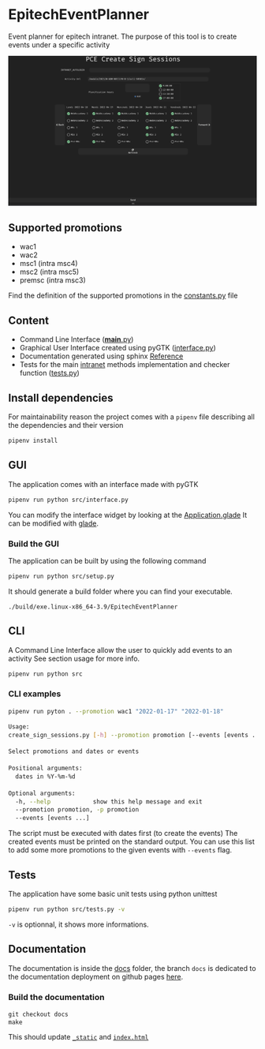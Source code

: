# EpitechEventPlanner
Event planner for epitech intranet.
The purpose of this tool is to create events under a specific activity

![How does it look ?](assets/img.png "Example")

## Supported promotions 
- wac1
- wac2
- msc1 (intra msc4)
- msc2 (intra msc5)
- premsc (intra msc3)

Find the definition of the supported promotions in the [constants.py](src/constants.py) file

## Content
- Command Line Interface ([__main__.py](./src/__main__.py))
- Graphical User Interface created using pyGTK ([interface.py](./src/interface.py))
- Documentation generated using sphinx [Reference](https://julienaldon.github.io/EpitechEventPlanner/index.html#document-modules)
- Tests for the main [intranet](src/intranet.py) methods implementation and checker function ([tests.py](./src/tests.py))

## Install dependencies
For maintainability reason the project comes with a `pipenv` file describing all the dependencies and their version
```sh
pipenv install
```

## GUI
The application comes with an interface made with pyGTK
```sh
pipenv run python src/interface.py
```
You can modify the interface widget by looking at the [Application.glade](./Application.glade)
It can be modified with [glade](https://glade.gnome.org/).

### Build the GUI
The application can be built by using the following command
```sh
pipenv run python src/setup.py
```
It should generate a build folder where you can find your executable.
```
./build/exe.linux-x86_64-3.9/EpitechEventPlanner
```

## CLI 
A Command Line Interface allow the user to quickly add events to an activity
See section usage for more info.
```sh
pipenv run python src
```

### CLI examples
```sh
pipenv run pyton . --promotion wac1 "2022-01-17" "2022-01-18"
```

```sh
Usage: 
create_sign_sessions.py [-h] --promotion promotion [--events [events ...]] [dates in %Y-%m-%d ...]

Select promotions and dates or events

Positional arguments:
  dates in %Y-%m-%d

Optional arguments:
  -h, --help            show this help message and exit
  --promotion promotion, -p promotion
  --events [events ...]
```

The script must be executed with dates first (to create the events)
The created events must be printed on the standard output.
You can use this list to add some more promotions to the given events with `--events` flag.

## Tests
The application have some basic unit tests using python unittest
```sh
pipenv run python src/tests.py -v
```
`-v` is optionnal, it shows more informations.

## Documentation
The documentation is inside the [docs](docs) folder, the branch `docs` is dedicated to the documentation deployment on github pages [here](https://julienaldon.github.io/EpitechEventPlanner/). 


### Build the documentation
```
git checkout docs
make
```
This should update [`_static`](_static) and [`index.html`](index.html)
